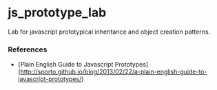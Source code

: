 js_prototype_lab
================

Lab for javascript prototypical inheritance and object creation patterns.

### References
  * [Plain English Guide to Javascript Prototypes] (http://sporto.github.io/blog/2013/02/22/a-plain-english-guide-to-javascript-prototypes/)
